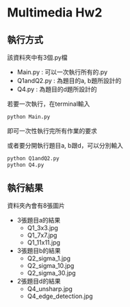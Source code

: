 # Multimedia Hw2

## 執行方式
該資料夾中有3個.py檔
- Main.py : 可以一次執行所有的.py
- Q1andQ2.py : 為題目的a, b題所設計的
- Q4.py : 為題目的d題所設計的

若要一次執行，在terminal輸入
```bash
python Main.py
```
即可一次性執行完所有作業的要求

或者要分開執行題目a, b跟d，可以分別輸入
```bash
python Q1andQ2.py
python Q4.py
```

## 執行結果
資料夾內會有8張圖片
- 3張題目a的結果
    - Q1_3x3.jpg
    - Q1_7x7.jpg
    - Q1_11x11.jpg
- 3張題目b的結果
    - Q2_sigma_1.jpg
    - Q2_sigma_10.jpg
    - Q2_sigma_30.jpg
- 2張題目d的結果
    - Q4_unsharp.jpg
    - Q4_edge_detection.jpg